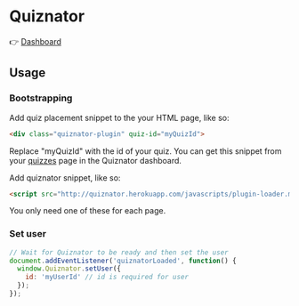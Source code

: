 # Quiznator

:point_right: [Dashboard](http://quiznator.herokuapp.com/dashboard)

## Usage

### Bootstrapping

Add quiz placement snippet to the your HTML page, like so:

```html
<div class="quiznator-plugin" quiz-id="myQuizId">
```

Replace "myQuizId" with the id of your quiz. You can get this snippet from your [quizzes](http://quiznator.herokuapp.com/dashboard/quizzes) page in the Quiznator dashboard.

Add quiznator snippet, like so:

```html
<script src="http://quiznator.herokuapp.com/javascripts/plugin-loader.min.js"></script>
```

You only need one of these for each page.

### Set user

```javascript
// Wait for Quiznator to be ready and then set the user
document.addEventListener('quiznatorLoaded', function() {
  window.Quiznator.setUser({
    id: 'myUserId' // id is required for user
  });
});
```
